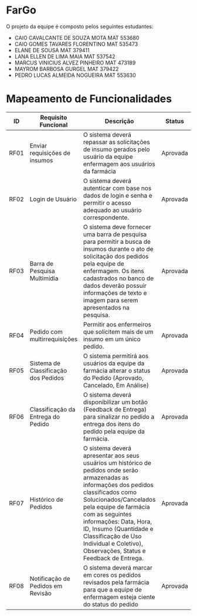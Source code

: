 # FarGo

O projeto da equipe é composto pelos seguintes estudantes: 

- CAIO CAVALCANTE DE SOUZA MOTA MAT 553680
- CAIO GOMES TAVARES FLORENTINO MAT 535473
- ELANE DE SOUSA MAT 379411
- LANA ELLEN DE LIMA MAIA MAT 537542
- MARCUS VINICIUS ALVEZ PINHEIRO MAT 473189
- MAYROM BARBOSA GURGEL MAT 379422
- PEDRO LUCAS ALMEIDA NOGUEIRA MAT 553630



# Mapeamento de Funcionalidades
| ID | Requisito Funcional | Descrição | Status |
|----|---------------------|-----------|--------|
| RF01 | Enviar requisições de insumos | O sistema deverá repassar as solicitações de insumo gerados pelo usuário da equipe enfermagem aos usuários da farmácia | Aprovada |
| RF02 | Login de Usuário | O sistema deverá autenticar com base nos dados de login e senha e permitir o acesso adequado ao usuário correspondente. | Aprovada |
| RF03 | Barra de Pesquisa Multimídia | O sistema deve fornecer uma barra de pesquisa para permitir a busca de insumos durante o ato de solicitação dos pedidos pela equipe de enfermagem. Os itens cadastrados no banco de dados deverão possuir informações de texto e imagem para serem apresentados na pesquisa. | Aprovada |
| RF04 | Pedido com multirrequisições | Permitir aos enfermeiros que solicitem mais de um insumo em um único pedido. | Aprovada |
| RF05 | Sistema de Classificação dos Pedidos | O sistema permitirá aos usuários da equipe da farmácia alterar o status do Pedido (Aprovado, Cancelado, Em Análise) | Aprovada |
| RF06 | Classificação da Entrega do Pedido | O sistema deverá disponibilizar um botão (Feedback de Entrega) para sinalizar no pedido a entrega dos itens do pedido pela equipe da farmácia. | Aprovada |
| RF07 | Histórico de Pedidos | O sistema deverá apresentar aos seus usuários um histórico de pedidos onde serão armazenadas as informações dos pedidos classificados como Solucionados/Cancelados pela equipe de farmácia com as seguintes informações: Data, Hora, ID, Insumo (Quantidade e Classificação de Uso Individual e Coletivo), Observações, Status e Feedback de Entrega. | Aprovada |
| RF08 | Notificação de Pedidos em Revisão | O sistema deverá marcar em cores os pedidos revisados pela farmácia para que a equipe de enfermagem esteja ciente do status do pedido | Aprovada |
